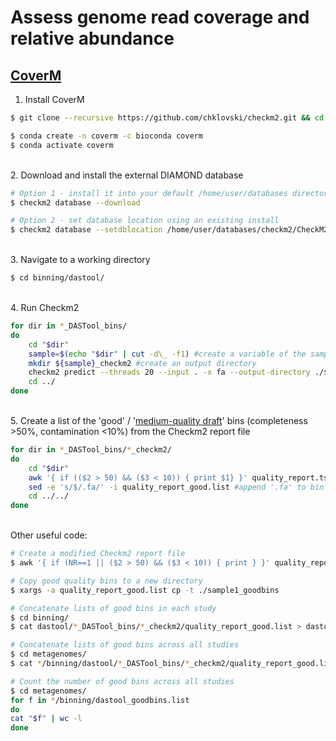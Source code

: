 # Assess genome read coverage and relative abundance

## [CoverM](https://github.com/wwood/CoverM)

1. Install CoverM

```bash
$ git clone --recursive https://github.com/chklovski/checkm2.git && cd checkm2

$ conda create -n coverm -c bioconda coverm
$ conda activate coverm
```

\
2. Download and install the external DIAMOND database

```bash
# Option 1 - install it into your default /home/user/databases directory
$ checkm2 database --download

# Option 2 - set database location using an existing install
$ checkm2 database --setdblocation /home/user/databases/checkm2/CheckM2_database/uniref100.KO.1.dmnd
```

\
3. Navigate to a working directory

```bash
$ cd binning/dastool/
```

\
4. Run Checkm2

```bash
for dir in *_DASTool_bins/
do
	cd "$dir"
	sample=$(echo "$dir" | cut -d\_ -f1) #create a variable of the sample name from the directory name
	mkdir ${sample}_checkm2 #create an output directory
	checkm2 predict --threads 20 --input . -x fa --output-directory ./${sample}_checkm2 #run CheckM2 script
	cd ../
done
```

\
5. Create a list of the 'good' / '[medium-quality draft](https://www.nature.com/articles/nbt.3893)' bins (completeness >50%, contamination <10%)
 from the Checkm2 report file
 
```bash
for dir in *_DASTool_bins/*_checkm2/
do
	cd "$dir"
	awk '{ if (($2 > 50) && ($3 < 10)) { print $1} }' quality_report.tsv > quality_report_good.list #create a list of good quality bin names
	sed -e 's/$/.fa/' -i quality_report_good.list #append '.fa' to bin names
	cd ../../
done
```

\
Other useful code:

```bash
# Create a modified Checkm2 report file
$ awk '{ if (NR==1 || ($2 > 50) && ($3 < 10)) { print } }' quality_report.tsv > quality_report_good.tsv #NR==1 means if this is the first record

# Copy good quality bins to a new directory
$ xargs -a quality_report_good.list cp -t ./sample1_goodbins

# Concatenate lists of good bins in each study
$ cd binning/
$ cat dastool/*_DASTool_bins/*_checkm2/quality_report_good.list > dastool_goodbins.list

# Concatenate lists of good bins across all studies
$ cd metagenomes/
$ cat */binning/dastool/*_DASTool_bins/*_checkm2/quality_report_good.list > dastool_goodbins.list

# Count the number of good bins across all studies
$ cd metagenomes/
for f in */binning/dastool_goodbins.list
do
cat "$f" | wc -l
done
```
